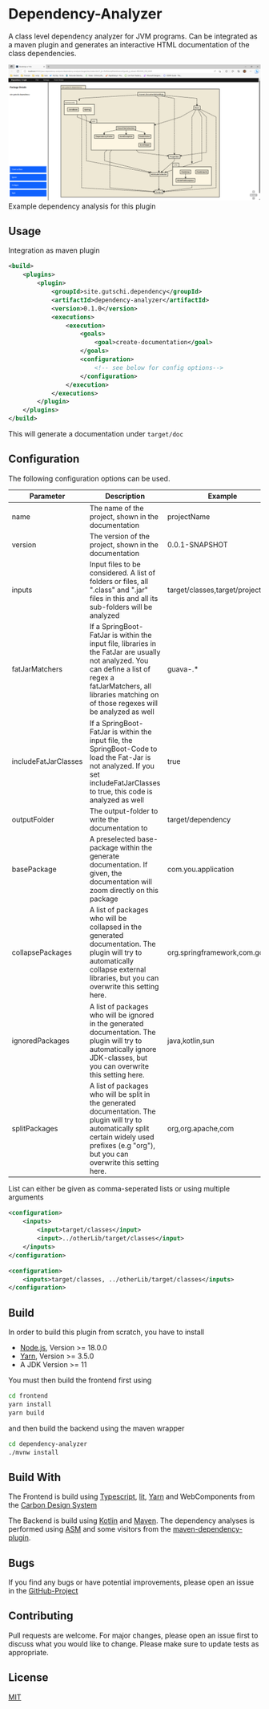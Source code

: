 # Dependency-Analyzer

A class level dependency analyzer for JVM programs. Can be integrated as a maven plugin and generates an interactive HTML documentation of the class dependencies.

![](doc/Screenshot.png)
Example dependency analysis for this plugin

## Usage

Integration as maven plugin

```xml
<build>
    <plugins>
        <plugin>
            <groupId>site.gutschi.dependency</groupId>
            <artifactId>dependency-analyzer</artifactId>
            <version>0.1.0</version>
            <executions>
                <execution>
                    <goals>
                        <goal>create-documentation</goal>
                    </goals>
                    <configuration>
                        <!-- see below for config options-->
                    </configuration>
                </execution>
            </executions>
        </plugin>
    </plugins>
</build>
```

This will generate a documentation under `target/doc`

## Configuration

The following configuration options can be used. 

| Parameter             | Description                                                                                                                                                                                                             | Example                           | Default               |
|-----------------------|-------------------------------------------------------------------------------------------------------------------------------------------------------------------------------------------------------------------------|-----------------------------------|-----------------------|
| name                  | The name of the project, shown in the documentation                                                                                                                                                                     | projectName                       | ${project.name}       |
| version               | The version of the project, shown in the documentation                                                                                                                                                                  | 0.0.1-SNAPSHOT                    | ${project.version}    |
| inputs                | Input files to be considered. A list of folders or files, all ".class" and ".jar" files in this and all its sub-folders will be analyzed                                                                                | target/classes,target/project.jar | target/classes        |
| fatJarMatchers        | If a SpringBoot-FatJar is within the input file, libraries in the FatJar are usually not analyzed. You can define a list of regex a fatJarMatchers, all libraries matching on of those regexes will be analyzed as well | guava-.*                          | -                     |
| includeFatJarClasses  | If a SpringBoot-FatJar is within the input file, the SpringBoot-Code to load the Fat-Jar is not analyzed. If you set includeFatJarClasses to true, this code is analyzed as well                                        | true                              | false                 |
| outputFolder          | The output-folder to write the documentation to                                                                                                                                                                         | target/dependency                 | ${basedir}/target/doc |
| basePackage           | A preselected base-package within the generate documentation. If given, the documentation will zoom directly on this package                                                                                            | com.you.application               | -                     |
| collapsePackages      | A list of packages who will be collapsed in the generated documentation. The plugin will try to automatically collapse external libraries, but you can overwrite this setting here.                                     | org.springframework,com.google    | -                     |
| ignoredPackages       | A list of packages who will be ignored in the generated documentation. The plugin will try to automatically ignore JDK-classes, but you can overwrite this setting here.                                                | java,kotlin,sun                   | -                     |
| splitPackages         | A list of packages who will be split in the generated documentation. The plugin will try to automatically split certain widely used prefixes (e.g "org"), but you can overwrite this setting here.                      | org,org.apache,com                | -                     |

List can either be given as comma-seperated lists or using multiple arguments

```xml
<configuration>
    <inputs>
        <input>target/classes</input>
        <input>../otherLib/target/classes</input>
    </inputs>
</configuration>
```

```xml
<configuration>
    <inputs>target/classes, ../otherLib/target/classes</inputs>
</configuration>
```

## Build
In order to build this plugin from scratch, you have to install
* [Node.js](https://nodejs.org/en), Version >= 18.0.0
* [Yarn](https://yarnpkg.com/), Version >= 3.5.0
* A JDK Version >= 11

You must then build the frontend first using
```bash
cd frontend
yarn install
yarn build
```

and then build the backend using the maven wrapper
```bash
cd dependency-analyzer
./mvnw install
```

## Build With
The Frontend is build using [Typescript](https://www.typescriptlang.org/), [lit](https://lit.dev/), [Yarn](https://yarnpkg.com/) and WebComponents from the [Carbon Design System](https://web-components.carbondesignsystem.com/)

The Backend is build using [Kotlin](https://kotlinlang.org/) and [Maven](https://maven.apache.org/). The dependency analyses is performed using [ASM](https://asm.ow2.io/) and some visitors from the [maven-dependency-plugin](https://maven.apache.org/plugins/maven-dependency-plugin/). 

## Bugs
If you find any bugs or have potential improvements, please open an issue in the [GitHub-Project](https://github.com/lizzyTheLizard/java-dependency-analyzer/issues)

## Contributing
Pull requests are welcome. For major changes, please open an issue first  to discuss what you would like to change.
Please make sure to update tests as appropriate.

## License
[MIT](https://choosealicense.com/licenses/mit/)
